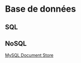 # Base de données


## SQL



## NoSQL

[MySQL Document Store](https://www.mysql.com/products/enterprise/document_store.html) 
